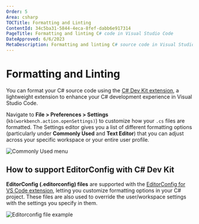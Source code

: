 ```yaml
---
Order: 5
Area: csharp
TOCTitle: Formatting and Linting
ContentId: 34c5ba31-5844-4eca-8fef-dabb6e917314
PageTitle: Formatting and linting C# code in Visual Studio Code
DateApproved: 6/6/2023
MetaDescription: Formatting and linting C# source code in Visual Studio Code
---
```


# Formatting and Linting

You can format your C# source code using the [C# Dev Kit extension](https://marketplace.visualstudio.com/items?itemName=ms-dotnettools.csdevkit), a lightweight extension to enhance your C# development experience in Visual Studio Code.

Navigate to **File > Preferences > Settings** (`kb(workbench.action.openSettings)`) to customize how your `.cs` files are formatted.  The Settings editor gives you a list of different formatting options (particularly under **Commonly Used** and **Text Editor**) that you can adjust across your specific workspace or your entire user profile.

![Commonly Used menu](images/formatting-linting/commonly-used-menu.png)

## How to support EditorConfig with C# Dev Kit

**EditorConfig (.editorconfig) files** are supported with the [EditorConfig for VS Code extension](https://marketplace.visualstudio.com/items?itemName=EditorConfig.EditorConfig), letting you customize formatting options in your C# project.  These files are also used to override the user/workspace settings with the settings you specify in them.

![Editorconfig file example](images/formatting-linting/editorconfig-example.png)
